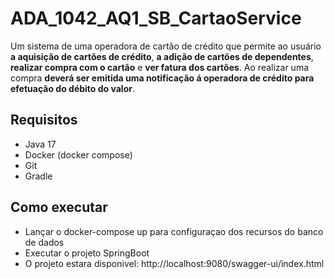 # ADA_1042_AQ1_SB_CartaoService
Um sistema de uma operadora de cartão de crédito que permite ao 
usuário **a aquisição de cartões de crédito**, **a adição de cartões 
de dependentes**, **realizar compra com o cartão** e **ver fatura dos cartões**. 
Ao realizar uma compra **deverá ser emitida uma notificação 
á operadora de crédito para efetuação do débito do valor**.

## Requisitos
  - Java 17
  - Docker (docker compose)
  - Git
  - Gradle

## Como executar
  - Lançar o docker-compose up para configuraçao dos recursos do banco de dados
  - Executar o projeto SpringBoot
  - O projeto estara disponivel: http://localhost:9080/swagger-ui/index.html

